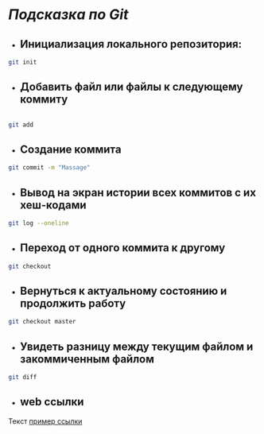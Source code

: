 # _Подсказка по Git_
* ## Инициализация локального репозитория:
```sh
git init
```
* ## Добавить файл или файлы к следующему коммиту
```sh

git add
```

* ## Cоздание коммита
```sh
git commit -m "Massage"
```
* ## Вывод на экран истории всех коммитов с их хеш-кодами
```sh
git log --oneline
```
* ## Переход от одного коммита к другому
```sh
git checkout
```
* ## Вернуться к актуальному состоянию и продолжить работу
```sh
git checkout master
```
* ## Увидеть разницу между текущим файлом и закоммиченным файлом
```sh
git diff
```
* ## web ссылки
Текст [пример ссылки](HTPP\\google.com "подсказка")


